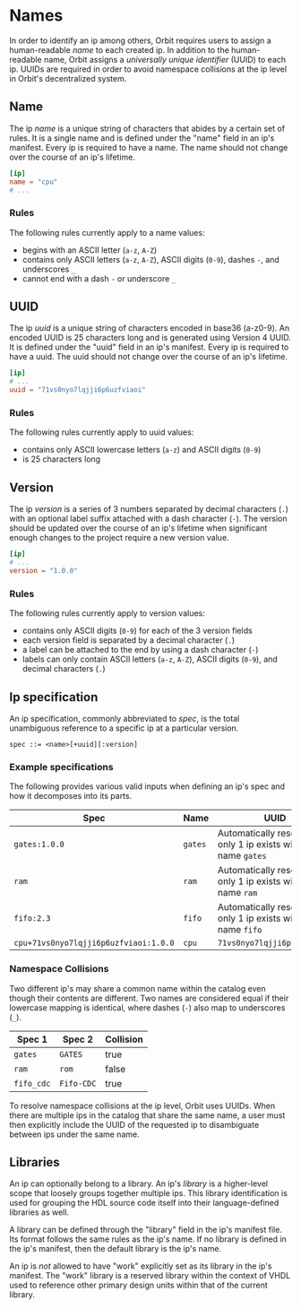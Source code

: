 # Names

In order to identify an ip among others, Orbit requires users to assign a human-readable _name_ to each created ip. In addition to the human-readable name, Orbit assigns a _universally unique identifier_ (UUID) to each ip. UUIDs are required in order to avoid namespace collisions at the ip level in Orbit's decentralized system.

## Name 

The ip _name_ is a unique string of characters that abides by a certain set of rules. It is a single name and is defined under the "name" field in an ip's manifest. Every ip is required to have a name. The name should not change over the course of an ip's lifetime.

``` toml
[ip]
name = "cpu"
# ...
```

### Rules

The following rules currently apply to a name values:
- begins with an ASCII letter (`a-z`, `A-Z`)
- contains only ASCII letters (`a-z`, `A-Z`), ASCII digits (`0-9`), dashes `-`, and underscores `_`
- cannot end with a dash `-` or underscore `_`

## UUID 

The ip _uuid_ is a unique string of characters encoded in base36 (a-z0-9). An encoded UUID is 25 characters long and is generated using Version 4 UUID. It is defined under the "uuid" field in an ip's manifest. Every ip is required to have a uuid. The uuid should not change over the course of an ip's lifetime.

``` toml
[ip]
# ...
uuid = "71vs0nyo7lqjji6p6uzfviaoi"
```

### Rules

The following rules currently apply to uuid values:
- contains only ASCII lowercase letters (`a-z`) and ASCII digits (`0-9`)
- is 25 characters long

## Version 

The ip _version_ is a series of 3 numbers separated by decimal characters (`.`) with an optional label suffix attached with a dash character (`-`). The version should be updated over the course of an ip's lifetime when significant enough changes to the project require a new version value.

``` toml
[ip]
# ...
version = "1.0.0"
```

### Rules

The following rules currently apply to version values:
- contains only ASCII digits (`0-9`) for each of the 3 version fields
- each version field is separated by a decimal character (`.`)
- a label can be attached to the end by using a dash character (`-`)
- labels can only contain ASCII letters (`a-z`, `A-Z`), ASCII digits (`0-9`), and decimal characters (`.`)

## Ip specification

An ip specification, commonly abbreviated to _spec_, is the total unambiguous reference to a specific ip at a particular version.

```
spec ::= <name>[+uuid][:version]
```

### Example specifications

The following provides various valid inputs when defining an ip's spec and how it decomposes into its parts.

Spec          | Name | UUID | Version |         
--------------|------    |-| --------|            
`gates:1.0.0`   |`gates` | Automatically resolved if only 1 ip exists with the name `gates`|  `1.0.0`   |    
`ram`           |`ram`   | Automatically resolved if only 1 ip exists with the name `ram`| `latest`   |
`fifo:2.3`      |`fifo`  | Automatically resolved if only 1 ip exists with the name `fifo` | `2.3.*`    |  
`cpu+71vs0nyo7lqjji6p6uzfviaoi:1.0.0` | `cpu` | `71vs0nyo7lqjji6p6uzfviaoi` | `1.0.0` |

### Namespace Collisions

Two different ip's may share a common name within the catalog even though their contents are different. Two names are considered equal if their lowercase mapping is identical, where dashes (`-`) also map to underscores (`_`).

Spec 1        | Spec 2  | Collision |         
--------------|---------|-----------|            
`gates`         |`GATES`    |true       |    
`ram`           |`rom`      |false      |
`fifo_cdc`      |`Fifo-CDC` |true       | 

To resolve namespace collisions at the ip level, Orbit uses UUIDs. When there are multiple ips in the catalog that share the same name, a user must then explicitly include the UUID of the requested ip to disambiguate between ips under the same name.

## Libraries

An ip can optionally belong to a library. An ip's _library_ is a higher-level scope that loosely groups together multiple ips. This library identification is used for grouping the HDL source code itself into their language-defined libraries as well.

A library can be defined through the "library" field in the ip's manifest file. Its format follows the same rules as the ip's name. If no library is defined in the ip's manifest, then the default library is the ip's name.

An ip is _not_ allowed to have "work" explicitly set as its library in the ip's manifest. The "work" library is a reserved library within the context of VHDL used to reference other primary design units within that of the current library.
